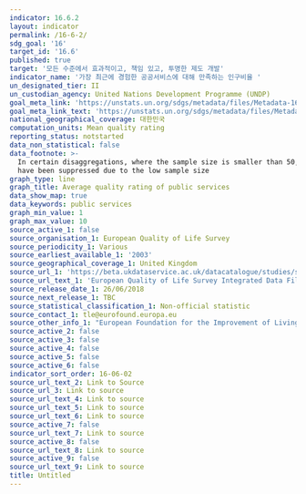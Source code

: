 ```yaml
---
indicator: 16.6.2
layout: indicator
permalink: /16-6-2/
sdg_goal: '16'
target_id: '16.6'
published: true
target: '모든 수준에서 효과적이고, 책임 있고, 투명한 제도 개발'
indicator_name: '가장 최근에 경험한 공공서비스에 대해 만족하는 인구비율 '
un_designated_tier: II
un_custodian_agency: United Nations Development Programme (UNDP)
goal_meta_link: 'https://unstats.un.org/sdgs/metadata/files/Metadata-16-06-02.pdf'
goal_meta_link_text: 'https://unstats.un.org/sdgs/metadata/files/Metadata-16-06-02.pdf'
national_geographical_coverage: 대한민국
computation_units: Mean quality rating
reporting_status: notstarted
data_non_statistical: false
data_footnote: >-
  In certain disaggregations, where the sample size is smaller than 50, figures
  have been suppressed due to the low sample size
graph_type: line
graph_title: Average quality rating of public services
data_show_map: true
data_keywords: public services
graph_min_value: 1
graph_max_value: 10
source_active_1: false
source_organisation_1: European Quality of Life Survey
source_periodicity_1: Various
source_earliest_available_1: '2003'
source_geographical_coverage_1: United Kingdom
source_url_1: 'https://beta.ukdataservice.ac.uk/datacatalogue/studies/study?id=7348'
source_url_text_1: 'European Quality of Life Survey Integrated Data File, 2003-2016'
source_release_date_1: 26/06/2018
source_next_release_1: TBC
source_statistical_classification_1: Non-official statistic
source_contact_1: tle@eurofound.europa.eu
source_other_info_1: "European Foundation for the Improvement of Living and Working Conditions. (2018).\_European Quality of Life Survey Integrated Data File, 2003-2016. [data collection].\_3rd Edition.\_UK Data Service. SN - 7348,\_http://doi.org/10.5255/UKDA-SN-7348-3"
source_active_2: false
source_active_3: false
source_active_4: false
source_active_5: false
source_active_6: false
indicator_sort_order: 16-06-02
source_url_text_2: Link to Source
source_url_3: Link to source
source_url_text_4: Link to source
source_url_text_5: Link to source
source_url_text_6: Link to source
source_active_7: false
source_url_text_7: Link to source
source_active_8: false
source_url_text_8: Link to source
source_active_9: false
source_url_text_9: Link to source
title: Untitled
---
```

